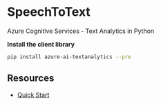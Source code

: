 # SpeechToText

Azure Cognitive Services - Text Analytics in Python

**Install the client library**

```bash
pip install azure-ai-textanalytics --pre
```

## Resources

- [Quick Start](https://docs.microsoft.com/en-gb/azure/cognitive-services/text-analytics/quickstarts/text-analytics-sdk)
